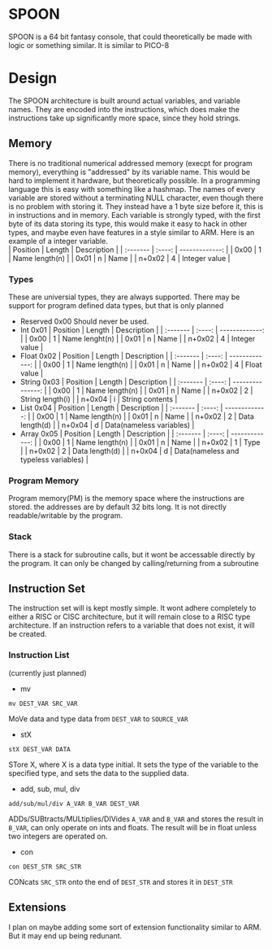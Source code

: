 # SPOON
SPOON is a 64 bit fantasy console, that could theoretically be made with logic or something similar. It is similar to PICO-8

# Design
The SPOON architecture is built around actual variables, and variable names. They are encoded into the instructions, which does make the instructions take up significantly more space, since they hold strings.

## Memory
There is no traditional numerical addressed memory (execpt for program memory), everything is "addressed" by its variable name. This would be hard to implement it hardware, but theoretically possible. In a programming language this is easy with something like a hashmap. The names of every variable are stored without a terminating NULL character, even though there is no problem with storing it. They instead have a 1 byte size before it, this is in instructions and in memory. Each variable is strongly typed, with the first byte of its data storing its type, this would make it easy to hack in other types, and maybe even have features in a style similar to ARM. Here is an example of a integer variable.  
| Position | Length | Description    |
| :------- | :----: | -------------: |
| 0x00     | 1      | Name length(n) |
| 0x01     | n      | Name           |
| n+0x02   | 4      | Integer value  |
### Types
These are universial types, they are always supported. There may be support for program defined data types, but that is only planned
- Reserved 0x00
Should never be used.
- Int 0x01
| Position | Length | Description    |
| :------- | :----: | -------------: |
| 0x00     | 1      | Name lenght(n) |
| 0x01     | n      | Name           |
| n+0x02   | 4      | Integer value  |
- Float 0x02
| Position | Length | Description    |
| :------- | :----: | -------------: |
| 0x00     | 1      | Name length(n) |
| 0x01     | n      | Name           |
| n+0x02   | 4      | Float value    |
- String 0x03
| Position | Length | Description      |
| :------- | :----: | ---------------: |
| 0x00     | 1      | Name length(n)   |
| 0x01     | n      | Name             |
| n+0x02   | 2      | String length(i) |
| n+0x04   | i      | String contents  |
- List 0x04
| Position | Length | Description    |
| :------- | :----: | -------------: |
| 0x00     | 1      | Name length(n) |
| 0x01     | n      | Name           |
| n+0x02   | 2      | Data length(d) |
| n+0x04   | d      | Data(nameless variables) |
- Array 0x05
| Position | Length | Description    |
| :------- | :----: | -------------: |
| 0x00     | 1      | Name length(n) |
| 0x01     | n      | Name           |
| n+0x02   | 1      | Type           |
| n+0x02   | 2      | Data length(d) |
| n+0x04   | d      | Data(nameless and typeless variables) |
### Program Memory
Program memory(PM) is the memory space where the instructions are stored. the addresses are by default 32 bits long. It is not directly readable/writable by the program.
### Stack
There is a stack for subroutine calls, but it wont be accessable directly by the program. It can only be changed by calling/returning from a subroutine

## Instruction Set
The instruction set will is kept mostly simple. It wont adhere completely to either a RISC or CISC architecture, but it will remain close to a RISC type architecture. If an instruction refers to a variable that does not exist, it will be created.
### Instruction List
(currently just planned)
- mv
```
mv DEST_VAR SRC_VAR
```
MoVe data and type data from `DEST_VAR` to `SOURCE_VAR`
- stX
```
stX DEST_VAR DATA
```
STore X, where X is a data type initial. It sets the type of the variable to the specified type, and sets the data to the supplied data.
- add, sub, mul, div
```
add/sub/mul/div A_VAR B_VAR DEST_VAR
```
ADDs/SUBtracts/MULtiplies/DIVides `A_VAR` and `B_VAR` and stores the result in `B_VAR`, can only operate on ints and floats. The result will be in float unless two integers are operated on.
- con
```
con DEST_STR SRC_STR
```
CONcats `SRC_STR` onto the end of `DEST_STR` and stores it in `DEST_STR`

## Extensions
I plan on maybe adding some sort of extension functionality similar to ARM. But it may end up being redunant.
